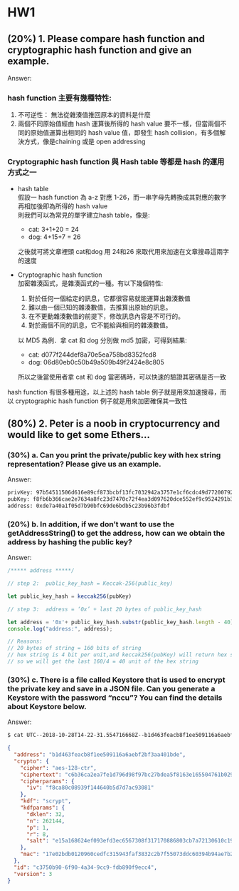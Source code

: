 # HW1

## (20%) 1. Please compare hash function and cryptographic hash function and give an example.

Answer:

### hash function 主要有幾種特性: 

1. 不可逆性： 無法從雜湊值推回原本的資料是什麼
2. 兩個不同原始值經由 hash 運算後所得的 hash value 要不一樣，但當兩個不同的原始值運算出相同的 hash value 值，即發生 hash collision，有多個解決方式，像是chaining 或是 open addressing

### Cryptographic hash function 與 Hash table 等都是 hash 的運用方式之一

* hash table  
	假設一 hash function 為 a-z 對應 1-26，而一串字母先轉換成其對應的數字再相加後即為所得的 hash value  
	則我們可以為常見的單字建立hash table，像是:
	* cat: 3+1+20 = 24
	* dog: 4+15+7 = 26
	
	之後就可將文章裡頭 cat和dog 用 24和26 來取代用來加速在文章搜尋這兩字的速度


* Cryptographic hash function  
	加密雜湊函式，是雜湊函式的一種。有以下幾個特性:
	1. 對於任何一個給定的訊息，它都很容易就能運算出雜湊數值
	2. 難以由一個已知的雜湊數值，去推算出原始的訊息。
	3. 在不更動雜湊數值的前提下，修改訊息內容是不可行的。
	4. 對於兩個不同的訊息，它不能給與相同的雜湊數值。

	以 MD5 為例．拿 cat 和 dog 分別做 md5 加密，可得到結果:
	
	* cat: d077f244def8a70e5ea758bd8352fcd8
	* dog: 06d80eb0c50b49a509b49f2424e8c805
	
	所以之後當使用者拿 cat 和 dog 當密碼時，可以快速的驗證其密碼是否一致

hash function 有很多種用途，以上述的 hash table 例子就是用來加速搜尋，而以 cryptographic hash function 例子就是用來加密確保其一致性



## (80%) 2. Peter is a noob in cryptocurrency and would like to get some Ethers...

### (30%) a. Can you print the private/public key with hex string representation? Please give us an example.

Answer: 

```sh
privKey: 97b54511506d616e89cf873bcbf13fc7032942a3757e1cf6cdc49d772007920b
pubKey: f8fb6b366cae2e7634a8fc23d7470c72f4ea3d097620dce552ef9c9524291b33fd4f4bc9ddea9300ce05acf0c3500d8c4a98784ecc349d53ec71f052a7297d9e
address: 0xde7a40a1f05d7b90bfc69de6bdb5c23b96b3fdbf
```

### (20%) b. In addition, if we don’t want to use the getAddressString() to get the address, how can we obtain the address by hashing the public key?

Answer:

```js
/***** address *****/

// step 2:  public_key_hash = Keccak-256(public_key)

let public_key_hash = keccak256(pubKey)

// step 3:  address = ‘0x’ + last 20 bytes of public_key_hash

let address = '0x'+ public_key_hash.substr(public_key_hash.length - 40);
console.log("address:", address);

// Reasons:
// 20 bytes of string = 160 bits of string 
// hex string is 4 bit per unit,and keccak256(pubKey) will return hex string
// so we will get the last 160/4 = 40 unit of the hex string

```

### (30%) c. There is a file called Keystore that is used to encrypt the private key and save in a JSON file. Can you generate a Keystore with the password “nccu”? You can find the details about Keystore below.

Answer:

```sh
$ cat UTC--2018-10-28T14-22-31.554716668Z--b1d463feacb8f1ee509116a6aebf2bf3aa401bde
```

```json
{
  "address": "b1d463feacb8f1ee509116a6aebf2bf3aa401bde",
  "crypto": {
    "cipher": "aes-128-ctr",
    "ciphertext": "c6b36ca2ea7fe1d796d98f97bc27bdea5f8163e165504761b02952c7a64b1ddb",
    "cipherparams": {
      "iv": "f8ca80c08939f144640b5d7d7ac93081"
    },
    "kdf": "scrypt",
    "kdfparams": {
      "dklen": 32,
      "n": 262144,
      "p": 1,
      "r": 8,
      "salt": "e15a168624ef093efd3ec6567308f317170886803cb7a72130610c19ca49458d"
    },
    "mac": "17e02bdb0120960cedfc315943faf3832c2b7f55073ddc60394b94ae7b2d8d1a"
  },
  "id": "c3750b90-6f90-4a34-9cc9-fdb890f9ecc4",
  "version": 3
}
```